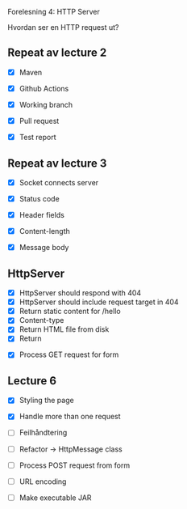 Forelesning 4: HTTP Server

Hvordan ser en HTTP request ut?


## Repeat av lecture 2

* [x] Maven
* [x] Github Actions
* [x] Working branch
* [x] Pull request
* [x] Test report


## Repeat av lecture 3

* [x] Socket connects server
* [x] Status code
* [x] Header fields
* [x] Content-length
* [x] Message body


## HttpServer

* [x] HttpServer should respond with 404
* [x] HttpServer should include request target in 404
* [x] Return static content for /hello
* [x] Content-type
* [x] Return HTML file from disk
* [x] Return <form>
* [x] Process GET request for form

## Lecture 6

* [x] Styling the page
* [x] Handle more than one request
* [ ] Feilhåndtering
* [ ] Refactor -> HttpMessage class
* [ ] Process POST request from form
* [ ] URL encoding
* [ ] Make executable JAR



